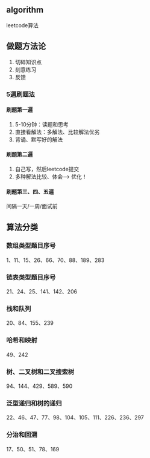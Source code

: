 ## algorithm
leetcode算法

## 做题方法论

1. 切碎知识点
2. 刻意练习
3. 反馈

### 5遍刷题法

#### 刷题第一遍
1. 5-10分钟：读题和思考
2. 直接看解法：多解法、比较解法优劣
3. 背诵、默写好的解法

#### 刷题第二遍

1. 自己写，然后leetcode提交
2. 多种解法比较、体会—-> 优化！

#### 刷题第三、四、五遍
间隔一天/一周/面试前
## 算法分类
### 数组类型题目序号

1、11、15、26、66、70、88、189、283

### 链表类型题目序号

21、24、25、141、142、206

### 栈和队列
20、84、155、239

### 哈希和映射
49、242

### 树、二叉树和二叉搜索树
94、144、429、589、590

### 泛型递归和树的递归
22、46、47、77、98、104、105、111、226、236、297

### 分治和回溯
17、50、51、78、169
